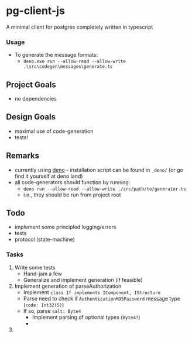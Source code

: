 # pg-client-js
A minimal client for postgres completely written in typescript

### Usage

* To generate the message formats:
    * `deno.exe run --allow-read --allow-write .\src\codegen\messages\generate.ts`

## Project Goals
* no dependencies

## Design Goals
* maximal use of code-generation
* tests!

## Remarks
* currently using [deno](https://deno.land/) - installation script can be found in `_deno/` (or go find it yourself at deno land)
* all code-generators should function by running:
    * `deno run --allow-read --allow-write ./src/path/to/generator.ts`
    * i.e., they should be run from project root

## Todo
* implement some principled logging/errors
* tests
* protocol (state-machine)

### Tasks

1. Write some tests
    * Hand-jam a few
    * Generalize and implement generation (if feasible)
2. Implement generation of parseAuthorization
    * Implement `class If implements IComponent, IStructure`
    * Parse need to check if `AuthenticationMD5Password` message type (`code: Int32(5)`)
    * If so, parse `salt: Byte4`
        * Implement parsing of optional types (`Byte4?`)
        * 
3. 